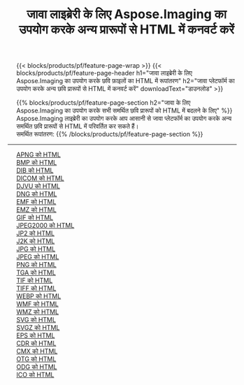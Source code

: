 ﻿---
title: जावा लाइब्रेरी के लिए Aspose.Imaging का उपयोग करके अन्य प्रारूपों से HTML में कनवर्ट करें 
weight: 3920
url: /hi/java/conversion/to/html 
lang: hi
langdirlevel: 2
locales: zh-hans,ja,it,ru,de,es,fr,nl,id,lt,pl,pt,vi,tr,ko,zh-hant,ar,hi,th,sv,cs,uk,he
description: Aspose.Imaging का उपयोग करके आप जावा का उपयोग करके अन्य प्रारूपों से HTML में कनवर्ट कर सकते हैं
---

{{< blocks/products/pf/feature-page-wrap >}}
{{< blocks/products/pf/feature-page-header h1="जावा लाइब्रेरी के लिए Aspose.Imaging का उपयोग करके छवि फ़ाइलों का HTML में रूपांतरण" h2="जावा प्लेटफॉर्म का उपयोग करके अन्य छवि प्रारूपों से HTML में कनवर्ट करें" downloadText="डाउनलोड" >}}


{{% blocks/products/pf/feature-page-section  h2="जावा के लिए Aspose.Imaging का उपयोग करके सभी समर्थित छवि प्रारूपों को HTML में बदलने के लिए" %}}
Aspose.Imaging लाइब्रेरी का उपयोग करके आप आसानी से जावा प्लेटफॉर्म का उपयोग करके अन्य समर्थित छवि प्रारूपों से HTML में परिवर्तित कर सकते हैं।
<br/>
समर्थित रूपांतरण:
{{% /blocks/products/pf/feature-page-section %}}
<div class="container-fluid productfamilypage bg-gray">
    <div class="convertypes bg-gray agp-content section">
        <div class="container">
		<hr style="margin-left:-20px;"/>
		<div class="row other-converters">
		    <div class='col-md-2 other-converter remove-lp remove-rp'><a href="/imaging/hi/java/conversion/apng-to-html" >APNG को HTML</a></div>
<div class='col-md-2 other-converter remove-lp remove-rp'><a href="/imaging/hi/java/conversion/bmp-to-html" >BMP को HTML</a></div>
<div class='col-md-2 other-converter remove-lp remove-rp'><a href="/imaging/hi/java/conversion/dib-to-html" >DIB को HTML</a></div>
<div class='col-md-2 other-converter remove-lp remove-rp'><a href="/imaging/hi/java/conversion/dicom-to-html" >DICOM को HTML</a></div>
<div class='col-md-2 other-converter remove-lp remove-rp'><a href="/imaging/hi/java/conversion/djvu-to-html" >DJVU को HTML</a></div>
<div class='col-md-2 other-converter remove-lp remove-rp'><a href="/imaging/hi/java/conversion/dng-to-html" >DNG को HTML</a></div>
<div class='col-md-2 other-converter remove-lp remove-rp'><a href="/imaging/hi/java/conversion/emf-to-html" >EMF को HTML</a></div>
<div class='col-md-2 other-converter remove-lp remove-rp'><a href="/imaging/hi/java/conversion/emz-to-html" >EMZ को HTML</a></div>
<div class='col-md-2 other-converter remove-lp remove-rp'><a href="/imaging/hi/java/conversion/gif-to-html" >GIF को HTML</a></div>
<div class='col-md-2 other-converter remove-lp remove-rp'><a href="/imaging/hi/java/conversion/jpeg2000-to-html" >JPEG2000 को HTML</a></div>
<div class='col-md-2 other-converter remove-lp remove-rp'><a href="/imaging/hi/java/conversion/jp2-to-html" >JP2 को HTML</a></div>
<div class='col-md-2 other-converter remove-lp remove-rp'><a href="/imaging/hi/java/conversion/j2k-to-html" >J2K को HTML</a></div>
<div class='col-md-2 other-converter remove-lp remove-rp'><a href="/imaging/hi/java/conversion/jpg-to-html" >JPG को HTML</a></div>
<div class='col-md-2 other-converter remove-lp remove-rp'><a href="/imaging/hi/java/conversion/jpeg-to-html" >JPEG को HTML</a></div>
<div class='col-md-2 other-converter remove-lp remove-rp'><a href="/imaging/hi/java/conversion/png-to-html" >PNG को HTML</a></div>
<div class='col-md-2 other-converter remove-lp remove-rp'><a href="/imaging/hi/java/conversion/tga-to-html" >TGA को HTML</a></div>
<div class='col-md-2 other-converter remove-lp remove-rp'><a href="/imaging/hi/java/conversion/tif-to-html" >TIF को HTML</a></div>
<div class='col-md-2 other-converter remove-lp remove-rp'><a href="/imaging/hi/java/conversion/tiff-to-html" >TIFF को HTML</a></div>
<div class='col-md-2 other-converter remove-lp remove-rp'><a href="/imaging/hi/java/conversion/webp-to-html" >WEBP को HTML</a></div>
<div class='col-md-2 other-converter remove-lp remove-rp'><a href="/imaging/hi/java/conversion/wmf-to-html" >WMF को HTML</a></div>
<div class='col-md-2 other-converter remove-lp remove-rp'><a href="/imaging/hi/java/conversion/wmz-to-html" >WMZ को HTML</a></div>
<div class='col-md-2 other-converter remove-lp remove-rp'><a href="/imaging/hi/java/conversion/svg-to-html" >SVG को HTML</a></div>
<div class='col-md-2 other-converter remove-lp remove-rp'><a href="/imaging/hi/java/conversion/svgz-to-html" >SVGZ को HTML</a></div>
<div class='col-md-2 other-converter remove-lp remove-rp'><a href="/imaging/hi/java/conversion/eps-to-html" >EPS को HTML</a></div>
<div class='col-md-2 other-converter remove-lp remove-rp'><a href="/imaging/hi/java/conversion/cdr-to-html" >CDR को HTML</a></div>
<div class='col-md-2 other-converter remove-lp remove-rp'><a href="/imaging/hi/java/conversion/cmx-to-html" >CMX को HTML</a></div>
<div class='col-md-2 other-converter remove-lp remove-rp'><a href="/imaging/hi/java/conversion/otg-to-html" >OTG को HTML</a></div>
<div class='col-md-2 other-converter remove-lp remove-rp'><a href="/imaging/hi/java/conversion/odg-to-html" >ODG को HTML</a></div>
<div class='col-md-2 other-converter remove-lp remove-rp'><a href="/imaging/hi/java/conversion/ico-to-html" >ICO को HTML</a></div>
                </div>
        </div>
    </div>
</div>
<br/>

